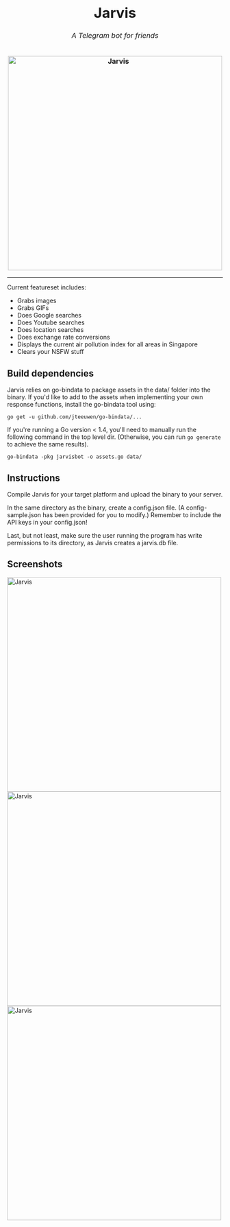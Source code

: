 <h3 align="center">
  <div align="center">
    <h1>Jarvis</h1>
    <h6>A Telegram bot for friends</h6>
  </div>
  <a href="https://github.com/ejamesc/jarvisbot">
    <img src="http://i.imgur.com/yZBaf9T.png" alt="Jarvis" width="500" />
  </a>
</h3>

------

Current featureset includes: 

* Grabs images
* Grabs GIFs
* Does Google searches
* Does Youtube searches
* Does location searches
* Does exchange rate conversions
* Displays the current air pollution index for all areas in Singapore
* Clears your NSFW stuff

## Build dependencies
Jarvis relies on go-bindata to package assets in the data/ folder into the
binary. If you'd like to add to the assets when implementing your own response functions, 
install the go-bindata tool using:

```go get -u github.com/jteeuwen/go-bindata/... ```

If you're running a Go version < 1.4, you'll need to manually run the following
command in the top level dir. (Otherwise, you can run `go generate` to achieve
the same results).

```go-bindata -pkg jarvisbot -o assets.go data/```

## Instructions 
Compile Jarvis for your target platform and upload the binary to your server. 

In the same directory as the binary, create a config.json file. (A
config-sample.json has been provided for you to modify.) Remember to include the API keys
in your config.json! 

Last, but not least, make sure the user running the program has write permissions to its directory, 
as Jarvis creates a jarvis.db file.

## Screenshots

<img src="http://i.imgur.com/GldfYIX.png" alt="Jarvis" width="500" />
<img src="http://i.imgur.com/uGmOQIC.png" alt="Jarvis" width="500" />
<img src="http://i.imgur.com/EWMJEoF.png" alt="Jarvis" width="500" />
